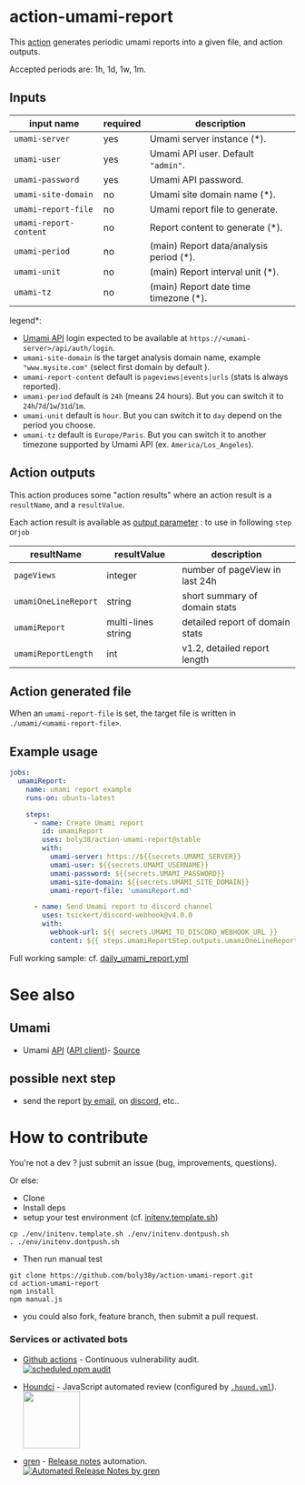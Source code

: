 # action-umami-report

This [action](./action.yml) generates periodic umami reports into a given file, and action outputs.

Accepted periods are: 1h, 1d, 1w, 1m.

## Inputs

| input name             | required | description                             |
|------------------------|----------|-----------------------------------------|
| `umami-server`         | yes      | Umami server instance (*).              |
| `umami-user`           | yes      | Umami API user. Default `"admin"`.      | 
| `umami-password`       | yes      | Umami API password.                     | 
| `umami-site-domain`    | no       | Umami site domain name (*).             | 
| `umami-report-file`    | no       | Umami report file to generate.          | 
| `umami-report-content` | no       | Report content to generate (*).         | 
| `umami-period`         | no       | (main) Report data/analysis period (*). | 
| `umami-unit`           | no       | (main) Report interval unit (*).        | 
| `umami-tz`             | no       | (main) Report date time timezone (*).   | 

legend*:
- [Umami API](https://umami.is/docs/api) login expected to be available at `https://<umami-server>/api/auth/login`.
- `umami-site-domain` is the target analysis domain name, example `"www.mysite.com"` (select first domain by default ).
- `umami-report-content` default is `pageviews|events|urls` (stats is always reported).
- `umami-period` default is `24h` (means 24 hours). But you can switch it to `24h`/`7d`/`1w`/`31d`/`1m`.
- `umami-unit` default is `hour`. But you can switch it to `day` depend on the period you choose.
- `umami-tz` default is `Europe/Paris`. But you can switch it to another timezone supported by Umami API (ex. `America/Los_Angeles`).

## Action outputs

This action produces some "action results" where an action result is a `resultName`, and a `resultValue`.

Each action result is available as [output parameter](https://docs.github.com/en/actions/using-workflows/workflow-commands-for-github-actions#setting-an-output-parameter) : to use in following `step` or`job`

| resultName           | resultValue        | description                     |
|----------------------|--------------------|---------------------------------|
| `pageViews`          | integer            | number of pageView in last 24h  |
| `umamiOneLineReport` | string             | short summary of domain stats   | 
| `umamiReport`        | multi-lines string | detailed report of domain stats | 
| `umamiReportLength`  | int                | v1.2, detailed report length    | 

## Action generated file

When an `umami-report-file` is set, the target file is written in `./umami/<umami-report-file>`.

## Example usage

```yaml
jobs:
  umamiReport:
    name: umami report example
    runs-on: ubuntu-latest

    steps:
      - name: Create Umami report
        id: umamiReport
        uses: boly38/action-umami-report@stable
        with:
          umami-server: https://${{secrets.UMAMI_SERVER}}
          umami-user: ${{secrets.UMAMI_USERNAME}}
          umami-password: ${{secrets.UMAMI_PASSWORD}}
          umami-site-domain: ${{secrets.UMAMI_SITE_DOMAIN}}
          umami-report-file: 'umamiReport.md'

      - name: Send Umami report to discord channel
        uses: tsickert/discord-webhook@v4.0.0
        with:
          webhook-url: ${{ secrets.UMAMI_TO_DISCORD_WEBHOOK_URL }}
          content: ${{ steps.umamiReportStep.outputs.umamiOneLineReport }}
```
Full working sample: cf. [daily_umami_report.yml](.github/workflows/daily_umami_report.yml)

# See also

## Umami
- Umami [API](https://umami.is/docs/api) ([API client](https://github.com/jakobbouchard/umami-api-client))- [Source](https://github.com/umami-software/umami)

## possible next step
- send the report [by email](https://github.com/marketplace?type=actions&query=mail+), on [discord](https://github.com/marketplace?type=actions&query=discord+), etc..

# How to contribute
You're not a dev ? just submit an issue (bug, improvements, questions). 

Or else:
* Clone
* Install deps
* setup your test environment (cf. [initenv.template.sh](./env/initenv.template.sh))
```
cp ./env/initenv.template.sh ./env/initenv.dontpush.sh
. ./env/initenv.dontpush.sh
```
* Then run manual test
```
git clone https://github.com/boly38y/action-umami-report.git
cd action-umami-report
npm install
npm manual.js
```
* you could also fork, feature branch, then submit a pull request.


### Services or activated bots

- [Github actions](https://github.com/features/actions) - Continuous vulnerability audit.<br/>
[![scheduled npm audit](https://github.com/boly38/action-umami-report/actions/workflows/audit.yml/badge.svg)](https://github.com/boly38/action-umami-report/actions/workflows/audit.yml)
 
- [Houndci](https://houndci.com/) - JavaScript  automated review (configured by [`.hound.yml`](./.hound.yml)).<br/>
[<img src="https://cdn.icon-icons.com/icons2/2148/PNG/512/houndci_icon_132320.png" width="100">](https://houndci.com/)

- [gren](https://github.com/github-tools/github-release-notes) - [Release notes](https://github.com/boly38/action-umami-report/releases) automation.<br/>
[![Automated Release Notes by gren](https://img.shields.io/badge/%F0%9F%A4%96-release%20notes-00B2EE.svg)](https://github-tools.github.io/github-release-notes/)

